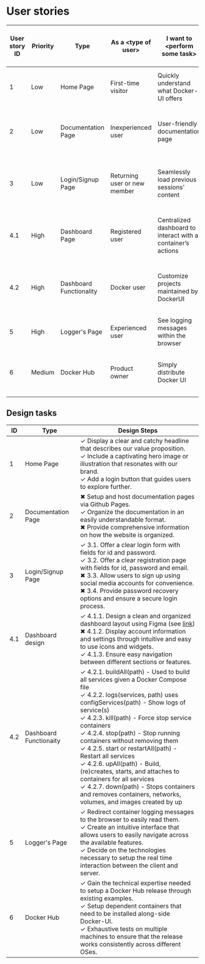 # User stories
<table>
    <thead>
        <tr>
            <th>User story ID</th>
            <th>Priority</th>
            <th>Type</th>
            <th>As a &lt;type of user&gt;</th>
            <th>I want to &lt;perform some task&gt;</th>
            <th>So that I can &lt;achieve some goal&gt;</th>
            <th>Final story</th>
        </tr>
    </thead>
    <tbody>
        <tr>
            <td>1</td>
            <td>Low</td>
            <td>Home Page</td>
            <td>First-time visitor</td>
            <td>Quickly understand what Docker-UI offers</td>
            <td>Decide if the application is relevant to me.</td>
            <td>Yes</td>
        </tr>
        <tr>
            <td>2</td>
            <td>Low</td>
            <td>Documentation Page</td>
            <td>Inexperienced user</td>
            <td>User-friendly documentation page</td>
            <td>Easily learn what features the website offers.</td>
            <td>Yes</td>
        </tr>
        <tr>
            <td>3</td>
            <td>Low</td>
            <td>Login/Signup Page</td>
            <td>Returning user or new member</td>
            <td>Seamlessly load previous sessions&#39; content</td>
            <td>Be satisfied and make decisions based on previous data.</td>
            <td>Yes</td>
        </tr>
        <tr>
            <td>4.1</td>
            <td>High</td>
            <td>Dashboard Page</td>
            <td>Registered user</td>
            <td>Centralized dashboard to interact with a container’s actions</td>
            <td>Manage created containers during their execution.</td>
            <td>No</td>
        </tr>
        <tr>
            <td>4.2</td>
            <td>High</td>
            <td>Dashboard Functionality</td>
            <td>Docker user</td>
            <td>Customize projects maintained by DockerUI</td>
            <td>Manipulate docker containers via docker-compose files.</td>
            <td>No</td>
        </tr>
        <tr>
            <td>5</td>
            <td>High</td>
            <td>Logger&#39;s Page</td>
            <td>Experienced user</td>
            <td>See logging messages within the browser</td>
            <td>Easily debug running containers.</td>
            <td>Yes</td>
        </tr>
        <tr>
            <td>6</td>
            <td>Medium</td>
            <td>Docker Hub</td>
            <td>Product owner</td>
            <td>Simply distribute Docker UI</td>
            <td>Dispense the application quickly to interested users.</td>
            <td>Yes</td>
        </tr>
    </tbody>
</table>

## Design tasks
<table>
    <thead>
        <tr>
            <th>ID</th>
            <th>Type</th>
            <th>Design Steps</th>
        </tr>
    </thead>
    <tbody>
        <tr>
            <td>1</td>
            <td>Home Page</td>
            <td>
                <span>&#10003;</span> Display a clear and catchy headline that describes our value proposition. <br /> 
                <span>&#10003;</span> Include a captivating hero image or illustration that resonates with our brand. <br /> 
                <span>&#10003;</span> Add a login button that guides users to explore further. <br />
            </td>
        </tr>
        <tr>
            <td>2</td>
            <td>Documentation Page</td>
            <td>
                <span>&#10006;</span> Setup and host documentation pages via Github Pages.<br />  
                <span>&#10003;</span> Organize the documentation in an easily understandable format.<br />  
                <span>&#10006;</span> Provide comprehensive information on how the website is organized.<br /></td>
        </tr>
        <tr>
            <td>3</td>
            <td>Login/Signup Page</td>
            <td>
                <span>&#10003;</span> 3.1. Offer a clear login form with fields for id and password.<br />  
                <span>&#10003;</span> 3.2. Offer a clear registration page with fields for id, password and email.<br />
                <span>&#10006;</span> 3.3. Allow users to sign up using social media accounts for convenience.<br />  
                <span>&#10006;</span> 3.4. Provide password recovery options and ensure a secure login process.<br />
            </td>
        </tr>
        <tr>
            <td>4.1</td>
            <td>Dashboard design</td>
            <td>
                <span>&#10003;</span> 4.1.1. Design a clean and organized dashboard layout using Figma (see <a href="https://www.figma.com/file/TGgkRNt5faxYmILkp60JdN/Docker-UI?type=design&node-id=0-1&mode=design&t=xiOtfV9o8wuu5GF8-0">link</a>)<br /> 
                <span>&#10006;</span> 4.1.2. Display account information and settings through intuitive and easy to use icons and widgets.<br />
                <span>&#10003;</span> 4.1.3. Ensure easy navigation between different sections or features.<br />
            </td>
        </tr>
        <tr>
            <td>4.2</td>
            <td>Dashboard Functionaity</td>
            <td>
                <span>&#10003;</span> 4.2.1. buildAll(path) - Used to build all services given a Docker Compose file<br /> 
                <span>&#10003;</span> 4.2.2. logs(services, path) uses configServices(path) - Show logs of service(s)<br /> 
                <span>&#10003;</span> 4.2.3. kill(path) - Force stop service containers<br /> 
                <span>&#10003;</span> 4.2.4. stop(path) - Stop running containers without removing them<br /> 
                <span>&#10003;</span> 4.2.5. start or restartAll(path) - Restart all services<br /> 
                <span>&#10003;</span> 4.2.6. upAll(path) - Build, (re)creates, starts, and attaches to containers for all services <br />
                <span>&#10003;</span> 4.2.7. down(path) - Stops containers and removes containers, networks, volumes, and images created by up<br />
            </td>
        </tr>
        <tr>
            <td>5</td>
            <td>Logger&#39;s Page</td>
            <td>
                <span>&#10003;</span> Redirect container logging messages to the browser to easily read them.<br /> 
                <span>&#10003;</span> Create an intuitive interface that allows users to easily navigate across the available features.<br /> 
                <span>&#10003;</span> Decide on the technologies necessary to setup the real time interaction between the client and server.<br />
            </td>
        </tr>
        <tr>
            <td>6</td>
            <td>Docker Hub</td>
            <td>
                <span>&#10003;</span> Gain the technical expertise needed to setup a Docker Hub release through existing examples.<br /> 
                <span>&#10003;</span> Setup dependent containers that need to be installed along-side Docker-UI.<br /> 
                <span>&#10003;</span> Exhaustive tests on multiple machines to ensure that the release works consistently across different OSes.<br /></td>
        </tr>
    </tbody>
</table>
